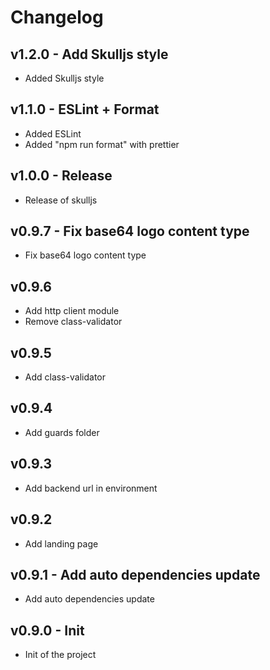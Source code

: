# Changelog

## v1.2.0 - Add Skulljs style

- Added Skulljs style

## v1.1.0 - ESLint + Format

- Added ESLint
- Added "npm run format" with prettier

## v1.0.0 - Release

- Release of skulljs

## v0.9.7 - Fix base64 logo content type

- Fix base64 logo content type

## v0.9.6

- Add http client module
- Remove class-validator

## v0.9.5

- Add class-validator

## v0.9.4

- Add guards folder

## v0.9.3

- Add backend url in environment

## v0.9.2

- Add landing page

## v0.9.1 - Add auto dependencies update

- Add auto dependencies update

## v0.9.0 - Init

- Init of the project
